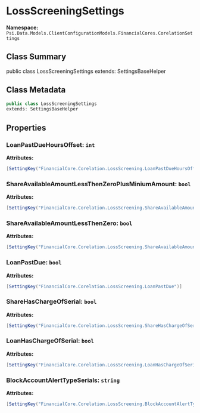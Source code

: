 # LossScreeningSettings

**Namespace:** `Psi.Data.Models.ClientConfigurationModels.FinancialCores.CorelationSettings`

## Class Summary

public class LossScreeningSettings
extends: SettingsBaseHelper

## Class Metadata

```typescript
public class LossScreeningSettings
extends: SettingsBaseHelper
```

## Properties

### LoanPastDueHoursOffset: `int`

**Attributes:**
```csharp
[SettingKey("FinancialCore.Corelation.LossScreening.LoanPastDueHoursOffset")]
```

### ShareAvailableAmountLessThenZeroPlusMiniumAmount: `bool`

**Attributes:**
```csharp
[SettingKey("FinancialCore.Corelation.LossScreening.ShareAvailableAmountLessThenZeroPlusMiniumAmount")]
```

### ShareAvailableAmountLessThenZero: `bool`

**Attributes:**
```csharp
[SettingKey("FinancialCore.Corelation.LossScreening.ShareAvailableAmountLessThenZero")]
```

### LoanPastDue: `bool`

**Attributes:**
```csharp
[SettingKey("FinancialCore.Corelation.LossScreening.LoanPastDue")]
```

### ShareHasChargeOfSerial: `bool`

**Attributes:**
```csharp
[SettingKey("FinancialCore.Corelation.LossScreening.ShareHasChargeOfSerial")]
```

### LoanHasChargeOfSerial: `bool`

**Attributes:**
```csharp
[SettingKey("FinancialCore.Corelation.LossScreening.LoanHasChargeOfSerial")]
```

### BlockAccountAlertTypeSerials: `string`

**Attributes:**
```csharp
[SettingKey("FinancialCore.Corelation.LossScreening.BlockAccountAlertTypeSerials")]
```
